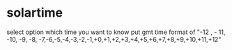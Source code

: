 # solartime
select option which time you want to know
put gmt time format of "-12 , - 11, -10, -9, -8, -7,-6,-5,-4,-3,-2,-1,+0,+1,+2,+3,+4,+5,+6,+7,+8,+9,+10,+11,+12"
